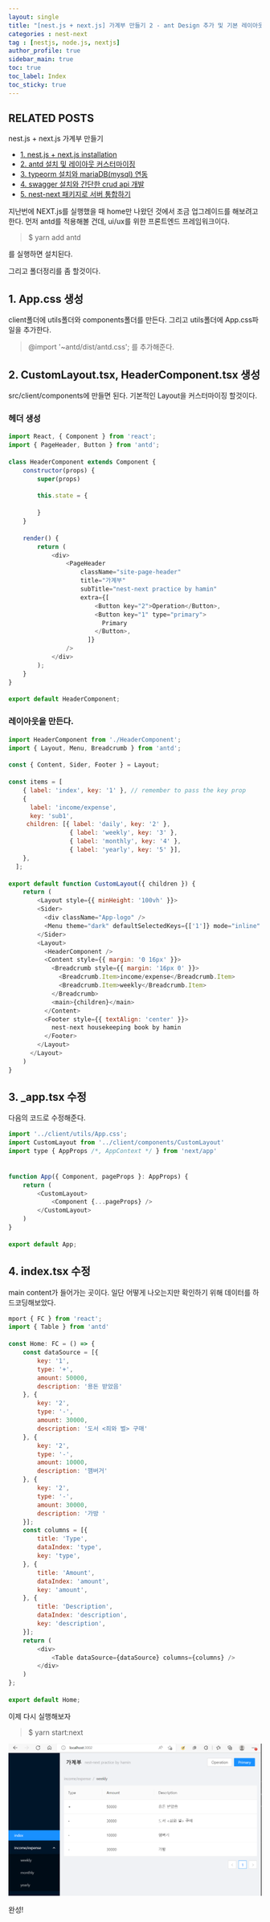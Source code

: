 ```yaml
---
layout: single
title: "[nest.js + next.js] 가계부 만들기 2 - ant Design 추가 및 기본 레이아웃"
categories : nest-next
tag : [nestjs, node.js, nextjs]
author_profile: true
sidebar_main: true
toc: true
toc_label: Index
toc_sticky: true
---
```

## RELATED POSTS  
nest.js + next.js 가계부 만들기                                            
- [1. nest.js + next.js installation](https://iamhmin.github.io/nest-next/housekeeping-book-1/) 
- [2. antd 설치 및 레이아웃 커스터마이징 ](https://iamhmin.github.io/nest-next/housekeeping-book-2/)       
- [3. typeorm 설치와 mariaDB(mysql) 연동 ](https://iamhmin.github.io/nest-next/housekeeping-book-3/) 
- [4. swagger 설치와 간단한 crud api 개발 ](https://iamhmin.github.io/nest-next/housekeeping-book-4/)  
- [5. nest-next 패키지로 서버 통합하기 ](https://iamhmin.github.io/nest-next/housekeeping-book-5/)     


지난번에 NEXT.js를 실행했을 때 home만 나왔던 것에서 조금 업그레이드를 해보려고 한다.
먼저 antd를 적용해볼 건데, ui/ux를 위한 프론트엔드 프레임워크이다.

>$ yarn add antd

를 실행하면 설치된다.

그리고 폴더정리를 좀 할것이다.

## 1. App.css 생성
client폴더에 utils폴더와 components폴더를 만든다. 그리고 utils폴더에 App.css파일을 추가한다. 

>@import '~antd/dist/antd.css';
를 추가해준다.

## 2. CustomLayout.tsx, HeaderComponent.tsx 생성
src/client/components에 만들면 된다. 기본적인 Layout을 커스터마이징 할것이다.

### 헤더 생성

``` javascript
import React, { Component } from 'react';
import { PageHeader, Button } from 'antd';

class HeaderComponent extends Component {
    constructor(props) {
        super(props)

        this.state = {

        }
    }
   
    render() {
        return (
            <div>
                <PageHeader
                    className="site-page-header"
                    title="가계부"
                    subTitle="nest-next practice by hamin"
                    extra={[
                        <Button key="2">Operation</Button>,
                        <Button key="1" type="primary">
                          Primary
                        </Button>,
                      ]}
                />
            </div>
        );
    }
}

export default HeaderComponent;
```

### 레이아웃을 만든다.
``` javascript
import HeaderComponent from './HeaderComponent';
import { Layout, Menu, Breadcrumb } from 'antd';

const { Content, Sider, Footer } = Layout;

const items = [
    { label: 'index', key: '1' }, // remember to pass the key prop
    {
      label: 'income/expense',
      key: 'sub1',
     children: [{ label: 'daily', key: '2' },
                 { label: 'weekly', key: '3' },
                 { label: 'monthly', key: '4' },
                 { label: 'yearly', key: '5' }],
    },
  ];

export default function CustomLayout({ children }) {
    return (
        <Layout style={{ minHeight: '100vh' }}>
        <Sider>
          <div className="App-logo" />
          <Menu theme="dark" defaultSelectedKeys={['1']} mode="inline" items={items}/>
        </Sider>
        <Layout>
          <HeaderComponent />
          <Content style={{ margin: '0 16px' }}>
            <Breadcrumb style={{ margin: '16px 0' }}>
              <Breadcrumb.Item>income/expense</Breadcrumb.Item>
              <Breadcrumb.Item>weekly</Breadcrumb.Item>
            </Breadcrumb>
            <main>{children}</main>
          </Content>
          <Footer style={{ textAlign: 'center' }}>
            nest-next housekeeping book by hamin
          </Footer>
        </Layout>
      </Layout>
    )
}
```

## 3. _app.tsx 수정
다음의 코드로 수정해준다.

``` javascript
import '../client/utils/App.css';
import CustomLayout from '../client/components/CustomLayout'
import type { AppProps /*, AppContext */ } from 'next/app'


function App({ Component, pageProps }: AppProps) {
    return (
        <CustomLayout>
            <Component {...pageProps} />
        </CustomLayout>
    )
}

export default App;

```


## 4. index.tsx 수정

main content가 들어가는 곳이다. 일단 어떻게 나오는지만 확인하기 위해 데이터를 하드코딩해보았다.

``` javascript
mport { FC } from 'react';
import { Table } from 'antd'

const Home: FC = () => {
    const dataSource = [{
        key: '1',
        type: '+',
        amount: 50000,
        description: '용돈 받았음'
    }, {
        key: '2',
        type: '-',
        amount: 30000,
        description: '도서 <죄와 벌> 구매'
    }, {
        key: '2',
        type: '-',
        amount: 10000,
        description: '햄버거'
    }, {
        key: '2',
        type: '-',
        amount: 30000,
        description: '가방 '
    }];
    const columns = [{
        title: 'Type',
        dataIndex: 'type',
        key: 'type',
    }, {
        title: 'Amount',
        dataIndex: 'amount',
        key: 'amount',
    }, {
        title: 'Description',
        dataIndex: 'description',
        key: 'description',
    }];
    return (
        <div>
            <Table dataSource={dataSource} columns={columns} />
        </div>
    )
};

export default Home;

```


이제 다시 실행해보자
>$ yarn start:next


![Alt text](/assets/images/20220526_152147289.png)

완성!
<br>
<script async src="https://pagead2.googlesyndication.com/pagead/js/adsbygoogle.js?client=ca-pub-6596953683217931"
     crossorigin="anonymous"></script>
<ins class="adsbygoogle"
     style="display:block"
     data-ad-format="fluid"
     data-ad-layout-key="-i5+5+1+2-3"
     data-ad-client="ca-pub-6596953683217931"
     data-ad-slot="2948544388"></ins>
<script>
     (adsbygoogle = window.adsbygoogle || []).push({});
</script>